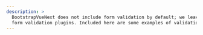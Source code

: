 ```yaml
---
description: >
  BootstrapVueNext does not include form validation by default; we leave that up to the many existing
  form validation plugins. Included here are some examples of validation plugins and how they may be integrated.
---
```

